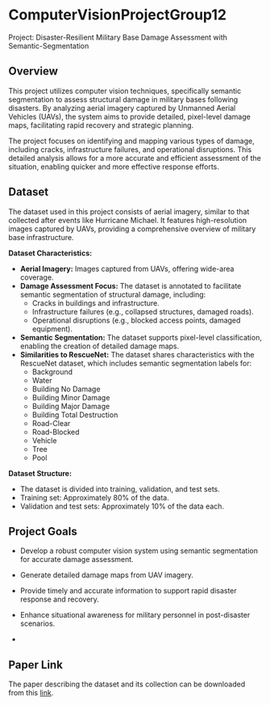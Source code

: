 # ComputerVisionProjectGroup12
Project: Disaster-Resilient Military Base Damage Assessment with Semantic-Segmentation

## Overview

This project utilizes computer vision techniques, specifically semantic segmentation to assess structural damage in military bases following disasters. By analyzing aerial imagery captured by Unmanned Aerial Vehicles (UAVs), the system aims to provide detailed, pixel-level damage maps, facilitating rapid recovery and strategic planning.

The project focuses on identifying and mapping various types of damage, including cracks, infrastructure failures, and operational disruptions. This detailed analysis allows for a more accurate and efficient assessment of the situation, enabling quicker and more effective response efforts.

## Dataset

The dataset used in this project consists of aerial imagery, similar to that collected after events like Hurricane Michael. It features high-resolution images captured by UAVs, providing a comprehensive overview of military base infrastructure.

**Dataset Characteristics:**

* **Aerial Imagery:** Images captured from UAVs, offering wide-area coverage.
* **Damage Assessment Focus:** The dataset is annotated to facilitate semantic segmentation of structural damage, including:
    * Cracks in buildings and infrastructure.
    * Infrastructure failures (e.g., collapsed structures, damaged roads).
    * Operational disruptions (e.g., blocked access points, damaged equipment).
* **Semantic Segmentation:** The dataset supports pixel-level classification, enabling the creation of detailed damage maps.
* **Similarities to RescueNet:** The dataset shares characteristics with the RescueNet dataset, which includes semantic segmentation labels for:
    * Background
    * Water
    * Building No Damage
    * Building Minor Damage
    * Building Major Damage
    * Building Total Destruction
    * Road-Clear
    * Road-Blocked
    * Vehicle
    * Tree
    * Pool

**Dataset Structure:**

* The dataset is divided into training, validation, and test sets.
* Training set: Approximately 80% of the data.
* Validation and test sets: Approximately 10% of the data each.

## Project Goals

* Develop a robust computer vision system using semantic segmentation for accurate damage assessment.
* Generate detailed damage maps from UAV imagery.
* Provide timely and accurate information to support rapid disaster response and recovery.
* Enhance situational awareness for military personnel in post-disaster scenarios.

* 
## Paper Link

The paper describing the dataset and its collection can be downloaded from this [link](https://www.nature.com/articles/s41597-023-02799-4).










